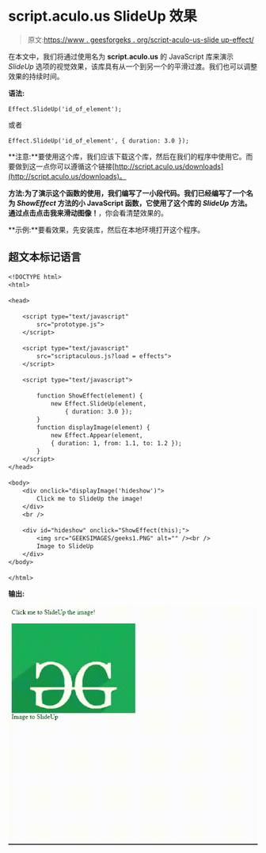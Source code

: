 # script.aculo.us SlideUp 效果

> 原文:[https://www . geesforgeks . org/script-aculo-us-slide up-effect/](https://www.geeksforgeeks.org/script-aculo-us-slideup-effect/)

在本文中，我们将通过使用名为 **script.aculo.us** 的 JavaScript 库来演示 *SlideUp* 选项的视觉效果，该库具有从一个到另一个的平滑过渡。我们也可以调整效果的持续时间。

**语法:**

```
Effect.SlideUp('id_of_element');
```

或者

```
Effect.SlideUp('id_of_element', { duration: 3.0 });
```

**注意:**要使用这个库，我们应该下载这个库，然后在我们的程序中使用它。而要做到这一点你可以遵循这个链接[http://script.aculo.us/downloads](http://script.aculo.us/downloads)。

**方法:**为了演示这个函数的使用，我们编写了一小段代码。我们已经编写了一个名为 *ShowEffect* 方法的小 JavaScript 函数，它使用了这个库的 *SlideUp* 方法。通过点击**点击我来滑动图像！**，你会看清楚效果的。

**示例:**要看效果，先安装库，然后在本地环境打开这个程序。

## 超文本标记语言

```
<!DOCTYPE html>
<html>

<head>

    <script type="text/javascript" 
        src="prototype.js">
    </script>

    <script type="text/javascript" 
        src="scriptaculous.js?load = effects">
    </script>

    <script type="text/javascript">

        function ShowEffect(element) {
            new Effect.SlideUp(element,
                { duration: 3.0 });
        }
        function displayImage(element) {
            new Effect.Appear(element, 
            { duration: 1, from: 1.1, to: 1.2 });
        }
    </script>
</head>

<body>
    <div onclick="displayImage('hideshow')">
        Click me to SlideUp the image!
    </div>
    <br />

    <div id="hideshow" onclick="ShowEffect(this);">
        <img src="GEEKSIMAGES/geeks1.PNG" alt="" /><br />
        Image to SlideUp
    </div>
</body>

</html>    
```

**输出:**

![](img/24d4139ecae832bcf9b4850d129e3874.png)
